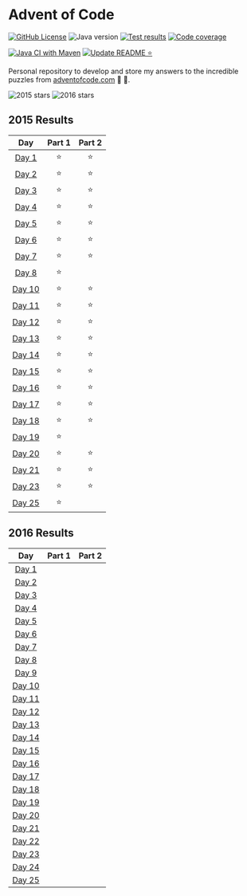 # Advent of Code

[![GitHub License][badge_license]][file_license]
![Java version][badge_java_version]
[![Test results][badge_test_results]][actions_tests]
[![Code coverage][badge_code_coverage]][actions_tests]

[![Java CI with Maven][badge_actions_build]][actions_build]
[![Update README ⭐][badge_actions_update_readme]][actions_update_readme]

Personal repository to develop
and store my answers to the incredible puzzles from [adventofcode.com][adventofcode] 🎄 🎅.

![2015 stars][badge_stars_2015]
![2016 stars][badge_stars_2016]

[//]: # (@formatter:off)

<!--- advent_readme_stars 2015 table --->
## 2015 Results

| Day | Part 1 | Part 2 |
| :---: | :---: | :---: |
| [Day 1](https://adventofcode.com/2015/day/1) | ⭐ | ⭐ |
| [Day 2](https://adventofcode.com/2015/day/2) | ⭐ | ⭐ |
| [Day 3](https://adventofcode.com/2015/day/3) | ⭐ | ⭐ |
| [Day 4](https://adventofcode.com/2015/day/4) | ⭐ | ⭐ |
| [Day 5](https://adventofcode.com/2015/day/5) | ⭐ | ⭐ |
| [Day 6](https://adventofcode.com/2015/day/6) | ⭐ | ⭐ |
| [Day 7](https://adventofcode.com/2015/day/7) | ⭐ | ⭐ |
| [Day 8](https://adventofcode.com/2015/day/8) | ⭐ |   |
| [Day 10](https://adventofcode.com/2015/day/10) | ⭐ | ⭐ |
| [Day 11](https://adventofcode.com/2015/day/11) | ⭐ | ⭐ |
| [Day 12](https://adventofcode.com/2015/day/12) | ⭐ | ⭐ |
| [Day 13](https://adventofcode.com/2015/day/13) | ⭐ | ⭐ |
| [Day 14](https://adventofcode.com/2015/day/14) | ⭐ | ⭐ |
| [Day 15](https://adventofcode.com/2015/day/15) | ⭐ | ⭐ |
| [Day 16](https://adventofcode.com/2015/day/16) | ⭐ | ⭐ |
| [Day 17](https://adventofcode.com/2015/day/17) | ⭐ | ⭐ |
| [Day 18](https://adventofcode.com/2015/day/18) | ⭐ | ⭐ |
| [Day 19](https://adventofcode.com/2015/day/19) | ⭐ |   |
| [Day 20](https://adventofcode.com/2015/day/20) | ⭐ | ⭐ |
| [Day 21](https://adventofcode.com/2015/day/21) | ⭐ | ⭐ |
| [Day 23](https://adventofcode.com/2015/day/23) | ⭐ | ⭐ |
| [Day 25](https://adventofcode.com/2015/day/25) | ⭐ |   |
<!--- advent_readme_stars 2015 table --->

<!--- advent_readme_stars 2016 table --->
## 2016 Results

| Day | Part 1 | Part 2 |
| :---: | :---: | :---: |
| [Day 1](https://adventofcode.com/2016/day/1) |   |   |
| [Day 2](https://adventofcode.com/2016/day/2) |   |   |
| [Day 3](https://adventofcode.com/2016/day/3) |   |   |
| [Day 4](https://adventofcode.com/2016/day/4) |   |   |
| [Day 5](https://adventofcode.com/2016/day/5) |   |   |
| [Day 6](https://adventofcode.com/2016/day/6) |   |   |
| [Day 7](https://adventofcode.com/2016/day/7) |   |   |
| [Day 8](https://adventofcode.com/2016/day/8) |   |   |
| [Day 9](https://adventofcode.com/2016/day/9) |   |   |
| [Day 10](https://adventofcode.com/2016/day/10) |   |   |
| [Day 11](https://adventofcode.com/2016/day/11) |   |   |
| [Day 12](https://adventofcode.com/2016/day/12) |   |   |
| [Day 13](https://adventofcode.com/2016/day/13) |   |   |
| [Day 14](https://adventofcode.com/2016/day/14) |   |   |
| [Day 15](https://adventofcode.com/2016/day/15) |   |   |
| [Day 16](https://adventofcode.com/2016/day/16) |   |   |
| [Day 17](https://adventofcode.com/2016/day/17) |   |   |
| [Day 18](https://adventofcode.com/2016/day/18) |   |   |
| [Day 19](https://adventofcode.com/2016/day/19) |   |   |
| [Day 20](https://adventofcode.com/2016/day/20) |   |   |
| [Day 21](https://adventofcode.com/2016/day/21) |   |   |
| [Day 22](https://adventofcode.com/2016/day/22) |   |   |
| [Day 23](https://adventofcode.com/2016/day/23) |   |   |
| [Day 24](https://adventofcode.com/2016/day/24) |   |   |
| [Day 25](https://adventofcode.com/2016/day/25) |   |   |
<!--- advent_readme_stars 2016 table --->

[adventofcode]: https://adventofcode.com/

[file_license]: https://github.com/kevin-belellou/advent-of-code/blob/main/LICENSE

[actions_tests]: https://github.com/kevin-belellou/advent-of-code/actions/workflows/maven.yml?query=branch%3Amain
[actions_build]: https://github.com/kevin-belellou/advent-of-code/actions/workflows/maven.yml
[actions_update_readme]: https://github.com/kevin-belellou/advent-of-code/actions/workflows/update-readme-stars.yml

[badge_license]: https://img.shields.io/github/license/kevin-belellou/advent-of-code?style=plastic
[badge_java_version]: https://img.shields.io/badge/Java-21-blue?style=plastic
[badge_test_results]: https://img.shields.io/endpoint?url=https%3A%2F%2Fgist.githubusercontent.com%2Fkevin-belellou%2Fc098f5fa219b3aa17fd8dabf9087cc14%2Fraw%2Fadvent-of-code-junit-tests.json&style=plastic
[badge_code_coverage]: https://img.shields.io/endpoint?url=https%3A%2F%2Fgist.githubusercontent.com%2Fkevin-belellou%2Fc098f5fa219b3aa17fd8dabf9087cc14%2Fraw%2Fadvent-of-code-jacoco-coverage.json&style=plastic
[badge_actions_build]: https://github.com/kevin-belellou/advent-of-code/actions/workflows/maven.yml/badge.svg?branch=main
[badge_actions_update_readme]: https://github.com/kevin-belellou/advent-of-code/actions/workflows/update-readme-stars.yml/badge.svg?branch=main
[badge_stars_2015]: https://img.shields.io/badge/%E2%AD%90_in_2015-41_%2F_50-yellow
[badge_stars_2016]: https://img.shields.io/badge/%E2%AD%90_in_2016-0_%2F_50-yellow

[//]: # (@formatter:on)
